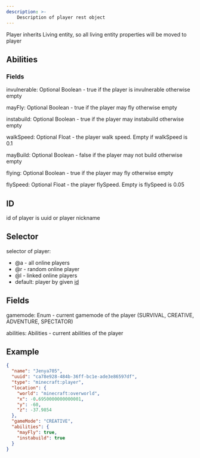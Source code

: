 ```yaml
---
description: >-
    Description of player rest object
---
```


Player inherits Living entity, so all living entity properties will be moved to player

## Abilities

### Fields

invulnerable: Optional Boolean - true if the player is invulnerable otherwise empty

mayFly: Optional Boolean - true if the player may fly otherwise empty

instabuild: Optional Boolean - true if the player may instabuild otherwise empty

walkSpeed: Optional Float - the player walk speed. Empty if walkSpeed is 0.1

mayBuild: Optional Boolean - false if the player may not build otherwise empty

flying: Optional Boolean - true if the player may fly otherwise empty

flySpeed: Optional Float - the player flySpeed. Empty is flySpeed is 0.05

## ID

id of player is uuid or player nickname

## Selector

selector of player:
* @a - all online players
* @r - random online player
* @l - linked online players
* default: player by given [id](#id)

## Fields
gamemode: Enum - current gamemode of the player (SURVIVAL, CREATIVE, ADVENTURE, SPECTATOR)

abilities: Abilities - current abilities of the player

## Example
```json
{
  "name": "Jenya705",
  "uuid": "ca78e928-484b-36ff-bc1e-ade3e86597df",
  "type": "minecraft:player",
  "location": {
    "world": "minecraft:overworld",
    "x": -0.6950000000000001,
    "y": -60,
    "z": -37.9854
  },
  "gameMode": "CREATIVE",
  "abilities": {
    "mayFly": true,
    "instabuild": true
  }
}
```